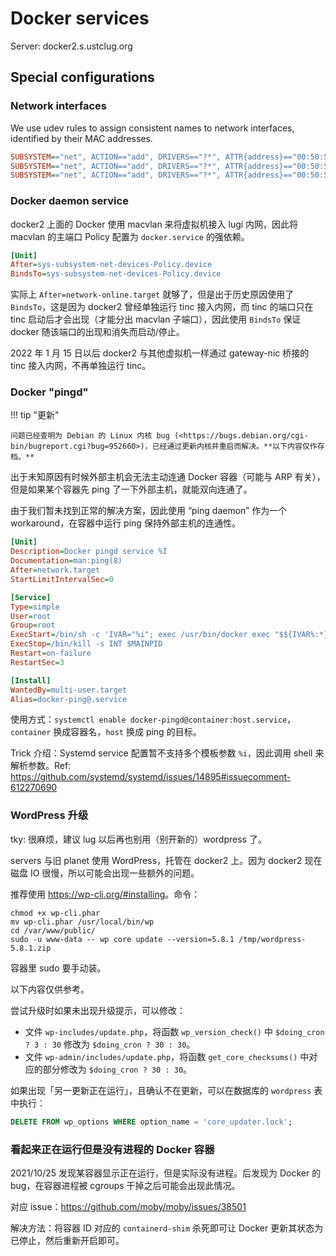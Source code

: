# Docker services

Server: docker2.s.ustclug.org

## Special configurations

### Network interfaces

We use udev rules to assign consistent names to network interfaces, identified by their MAC addresses.

```ini title="/etc/udev/rules.d/70-persistent-net.rules"
SUBSYSTEM=="net", ACTION=="add", DRIVERS=="?*", ATTR{address}=="00:50:56:9f:00:22", NAME="Telecom"
SUBSYSTEM=="net", ACTION=="add", DRIVERS=="?*", ATTR{address}=="00:50:56:9f:00:5b", NAME="Mobile"
SUBSYSTEM=="net", ACTION=="add", DRIVERS=="?*", ATTR{address}=="00:50:56:9f:00:5d", NAME="Policy"
```

### Docker daemon service

docker2 上面的 Docker 使用 macvlan 来将虚拟机接入 lugi 内网，因此将 macvlan 的主端口 Policy 配置为 `docker.service` 的强依赖。

```ini title="systemctl edit docker.service"
[Unit]
After=sys-subsystem-net-devices-Policy.device
BindsTo=sys-subsystem-net-devices-Policy.device
```

实际上 `After=network-online.target` 就够了，但是出于历史原因使用了 `BindsTo`，这是因为 docker2 曾经单独运行 tinc 接入内网，而 tinc 的端口只在 tinc 启动后才会出现（才能分出 macvlan 子端口），因此使用 `BindsTo` 保证 docker 随该端口的出现和消失而启动/停止。

2022 年 1 月 15 日以后 docker2 与其他虚拟机一样通过 gateway-nic 桥接的 tinc 接入内网，不再单独运行 tinc。

### Docker "pingd"

!!! tip "更新"

    问题已经查明为 Debian 的 Linux 内核 bug (<https://bugs.debian.org/cgi-bin/bugreport.cgi?bug=952660>)，已经通过更新内核并重启而解决。**以下内容仅作存档。**

出于未知原因有时候外部主机会无法主动连通 Docker 容器（可能与 ARP 有关），但是如果某个容器先 ping 了一下外部主机，就能双向连通了。

由于我们暂未找到正常的解决方案，因此使用 “ping daemon” 作为一个 workaround，在容器中运行 ping 保持外部主机的连通性。

```ini title="docker-pingd@.service"
[Unit]
Description=Docker pingd service %I
Documentation=man:ping(8)
After=network.target
StartLimitIntervalSec=0

[Service]
Type=simple
User=root
Group=root
ExecStart=/bin/sh -c 'IVAR="%i"; exec /usr/bin/docker exec "$${IVAR%:*}" ping -q -s 32 "$${IVAR#*:}"'
ExecStop=/bin/kill -s INT $MAINPID
Restart=on-failure
RestartSec=3

[Install]
WantedBy=multi-user.target
Alias=docker-ping@.service
```

使用方式：`systemctl enable docker-pingd@container:host.service`，`container` 换成容器名，`host` 换成 ping 的目标。

Trick 介绍：Systemd service 配置暂不支持多个模板参数 `%i`，因此调用 shell 来解析参数。Ref: <https://github.com/systemd/systemd/issues/14895#issuecomment-612270690>

### WordPress 升级

tky: 很麻烦，建议 lug 以后再也别用（别开新的）wordpress 了。

servers 与旧 planet 使用 WordPress，托管在 docker2 上。因为 docker2 现在磁盘 IO 很慢，所以可能会出现一些额外的问题。

推荐使用 <https://wp-cli.org/#installing>。命令：

```shell
chmod +x wp-cli.phar
mv wp-cli.phar /usr/local/bin/wp
cd /var/www/public/
sudo -u www-data -- wp core update --version=5.8.1 /tmp/wordpress-5.8.1.zip
```

容器里 sudo 要手动装。

以下内容仅供参考。

尝试升级时如果未出现升级提示，可以修改：

- 文件 `wp-includes/update.php`，将函数 `wp_version_check()` 中 `$doing_cron ? 3 : 30` 修改为 `$doing_cron ? 30 : 30`。
- 文件 `wp-admin/includes/update.php`，将函数 `get_core_checksums()` 中对应的部分修改为 `$doing_cron ? 30 : 30`。

如果出现「另一更新正在运行」，且确认不在更新，可以在数据库的 `wordpress` 表中执行：

```sql
DELETE FROM wp_options WHERE option_name = 'core_updater.lock';
```

### 看起来正在运行但是没有进程的 Docker 容器

2021/10/25 发现某容器显示正在运行，但是实际没有进程。后发现为 Docker 的 bug，在容器进程被 cgroups 干掉之后可能会出现此情况。

对应 issue：<https://github.com/moby/moby/issues/38501>

解决方法：将容器 ID 对应的 `containerd-shim` 杀死即可让 Docker 更新其状态为已停止，然后重新开启即可。

